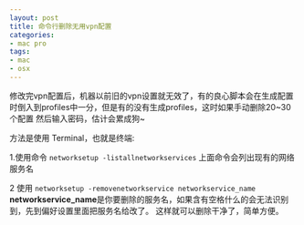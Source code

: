 ```yaml
---
layout: post
title: 命令行删除无用vpn配置
categories:
- mac pro
tags:
- mac
- osx
---
```


修改完vpn配置后，机器以前旧的vpn设置就无效了，有的良心脚本会在生成配置时倒入到profiles中一分，但是有的没有生成profiles，这时如果手动删除20~30个配置 然后输入密码，估计会累成狗~


方法是使用 Terminal，也就是终端:

1.使用命令 `networksetup -listallnetworkservices`
上面命令会列出现有的网络服务名

2 使用 `networksetup -removenetworkservice networkservice_name`
**networkservice_name**是你要删除的服务名，如果含有空格什么的会无法识别到，先到偏好设置里面把服务名给改了。
这样就可以删除干净了，简单方便。
